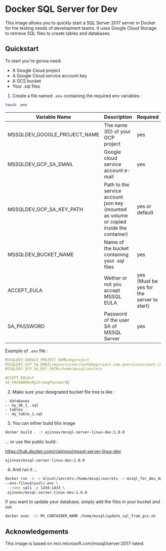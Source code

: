 # Docker SQL Server for Dev

This image allows you to quickly start a SQL Server 2017 server in Docker for the testing needs of development teams. It uses Google Cloud Storage to retrieve SQL files to create tables and databases.

## Quickstart

To start you're gonna need: 

- A Google Cloud project
- A Google Cloud service account key
- A GCS bucket
- Your .sql files

1) Create a file named `.env` containing the required env variables :

```bash
touch .env
```

| Variable Name | Description | Required | Default |
|---------------|-------------|----------|---------|
| MSSQLDEV_GOOGLE_PROJECT_NAME | The name (ID) of your GCP project | yes | |
| MSSQLDEV_GCP_SA_EMAIL | Google cloud service account e-mail | yes | |
| MSSQLDEV_GCP_SA_KEY_PATH | Path to the service account json key (mounted as volume or copied inside the container) | yes or default | /home/mssql/secrets |
| MSSQLDEV_BUCKET_NAME | Name of the bucket containing your .sql files | yes | |
| ACCEPT_EULA | Wether or not you accept MSSQL EULA | yes (Must be yes for the server to start) | |
| SA_PASSWORD | Password of the user SA of MSSQL Server | yes | |


Example of `.env` file :

```yaml
MSSQLDEV_GOOGLE_PROJECT_NAME=myproject
MSSQLDEV_GCP_SA_EMAIL=myserviceaccount@myproject.iam.gserviceaccount.com
MSSQLDEV_GCP_SA_KEY_PATH=/home/mssql/secrets

ACCEPT_EULA=Y
SA_PASSWORD=MyStrongPassword@
```

2) Make sure your designated bucket file tree is like :

```
- databases
-- my_db_1_.sql
- tables
-- my_table_1.sql
```

3) You can either build this image

```bash
docker build . -t ajinnov/mssql-server-linux-dev:1.0.0
```

... or use the public build : 

https://hub.docker.com/r/ajinnov/mssql-server-linux-dev

```
ajinnov/mssql-server-linux-dev:1.0.0
```

4) And run it ...

```bash
docker run -d -v $(pwd)/secrets:/home/mssql/secrets -v mssql_for_dev_data:/var/opt/mssql \
--env-file=$(pwd)/.env \
 --name sql1 -p 1434:1433 \
 ajinnov/mssql-server-linux-dev:1.0.0
```

If you want to update your database, simply add the files in your bucket and run 

```bash
docker exec -it MY_CONTAINER_NAME /home/mssql/update_sql_from_gcs.sh
```

## Acknowledgements

This image is based on mcr.microsoft.com/mssql/server:2017-latest